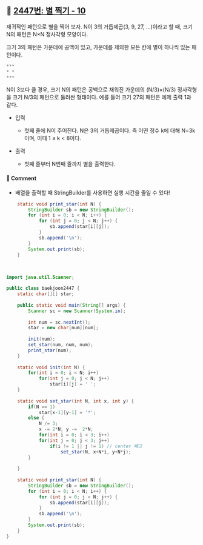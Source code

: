 ## 📌 [2447번: 별 찍기 - 10](https://www.acmicpc.net/problem/2447)

재귀적인 패턴으로 별을 찍어 보자. N이 3의 거듭제곱(3, 9, 27, ...)이라고 할 때, 크기 N의 패턴은 N×N 정사각형 모양이다.

크기 3의 패턴은 가운데에 공백이 있고, 가운데를 제외한 모든 칸에 별이 하나씩 있는 패턴이다.
```java
***
* *
***
```
N이 3보다 클 경우, 크기 N의 패턴은 공백으로 채워진 가운데의 (N/3)×(N/3) 정사각형을 크기 N/3의 패턴으로 둘러싼 형태이다. 예를 들어 크기 27의 패턴은 예제 출력 1과 같다.

* 입력
	- 첫째 줄에 N이 주어진다. N은 3의 거듭제곱이다. 즉 어떤 정수 k에 대해 N=3k이며, 이때 1 ≤ k < 8이다.

* 출력
	- 첫째 줄부터 N번째 줄까지 별을 출력한다.

#### 📝 Comment
* 배열을 출력할 때 StringBuilder를 사용하면 실행 시간을 줄일 수 있다!
```java
	static void print_star(int N) {
		StringBuilder sb = new StringBuilder();
		for (int i = 0; i < N; i++) {
			for (int j = 0; j < N; j++) {
				sb.append(star[i][j]);
			}
			sb.append('\n');
		}
		System.out.print(sb);
	}
```

<br>

```java
import java.util.Scanner;

public class baekjoon2447 {
	static char[][] star;
	
	public static void main(String[] args) {
		Scanner sc = new Scanner(System.in);
		
		int num = sc.nextInt();
		star = new char[num][num];
		
		init(num);
		set_star(num, num, num);
		print_star(num);
	}
	
	static void init(int N) {
		for(int i = 0; i < N; i++)
			for(int j = 0; j < N; j++)
				star[i][j] = ' ';
	}
	
	static void set_star(int N, int x, int y) {
		if(N == 1) 
			star[x-1][y-1] = '*';
		else {
			N /= 3;
			x -= 2*N; y -=  2*N;
			for(int i = 0; i < 3; i++)
			for(int j = 0; j < 3; j++)
				if(i != 1 || j != 1) // center 빼고
					set_star(N, x+N*i, y+N*j);
		}
		
	}
	
	static void print_star(int N) {
		StringBuilder sb = new StringBuilder();
		for (int i = 0; i < N; i++) {
			for (int j = 0; j < N; j++) {
				sb.append(star[i][j]);
			}
			sb.append('\n');
		}
		System.out.print(sb);
	}
}
```